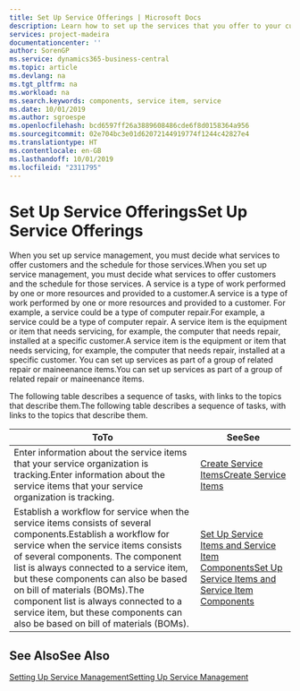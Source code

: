 ```yaml
---
title: Set Up Service Offerings | Microsoft Docs
description: Learn how to set up the services that you offer to your customers.
services: project-madeira
documentationcenter: ''
author: SorenGP
ms.service: dynamics365-business-central
ms.topic: article
ms.devlang: na
ms.tgt_pltfrm: na
ms.workload: na
ms.search.keywords: components, service item, service
ms.date: 10/01/2019
ms.author: sgroespe
ms.openlocfilehash: bcd6597ff26a3889608486cde6f8d0158364a956
ms.sourcegitcommit: 02e704bc3e01d62072144919774f1244c42827e4
ms.translationtype: HT
ms.contentlocale: en-GB
ms.lasthandoff: 10/01/2019
ms.locfileid: "2311795"
---
```

# <a name="set-up-service-offerings"></a><span data-ttu-id="721d1-103">Set Up Service Offerings</span><span class="sxs-lookup"><span data-stu-id="721d1-103">Set Up Service Offerings</span></span>
<span data-ttu-id="721d1-104">When you set up service management, you must decide what services to offer customers and the schedule for those services.</span><span class="sxs-lookup"><span data-stu-id="721d1-104">When you set up service management, you must decide what services to offer customers and the schedule for those services.</span></span> <span data-ttu-id="721d1-105">A service is a type of work performed by one or more resources and provided to a customer.</span><span class="sxs-lookup"><span data-stu-id="721d1-105">A service is a type of work performed by one or more resources and provided to a customer.</span></span> <span data-ttu-id="721d1-106">For example, a service could be a type of computer repair.</span><span class="sxs-lookup"><span data-stu-id="721d1-106">For example, a service could be a type of computer repair.</span></span> <span data-ttu-id="721d1-107">A service item is the equipment or item that needs servicing, for example, the computer that needs repair, installed at a specific customer.</span><span class="sxs-lookup"><span data-stu-id="721d1-107">A service item is the equipment or item that needs servicing, for example, the computer that needs repair, installed at a specific customer.</span></span> <span data-ttu-id="721d1-108">You can set up services as part of a group of related repair or maineenance items.</span><span class="sxs-lookup"><span data-stu-id="721d1-108">You can set up services as part of a group of related repair or maineenance items.</span></span>  
  
<span data-ttu-id="721d1-109">The following table describes a sequence of tasks, with links to the topics that describe them.</span><span class="sxs-lookup"><span data-stu-id="721d1-109">The following table describes a sequence of tasks, with links to the topics that describe them.</span></span>  
  
|<span data-ttu-id="721d1-110">**To**</span><span class="sxs-lookup"><span data-stu-id="721d1-110">**To**</span></span>|<span data-ttu-id="721d1-111">**See**</span><span class="sxs-lookup"><span data-stu-id="721d1-111">**See**</span></span>|  
|------------|-------------|  
|<span data-ttu-id="721d1-112">Enter information about the service items that your service organization is tracking.</span><span class="sxs-lookup"><span data-stu-id="721d1-112">Enter information about the service items that your service organization is tracking.</span></span>|[<span data-ttu-id="721d1-113">Create Service Items</span><span class="sxs-lookup"><span data-stu-id="721d1-113">Create Service Items</span></span>](service-how-to-create-service-items.md)|  
|<span data-ttu-id="721d1-114">Establish a workflow for service when the service items consists of several components.</span><span class="sxs-lookup"><span data-stu-id="721d1-114">Establish a workflow for service when the service items consists of several components.</span></span> <span data-ttu-id="721d1-115">The component list is always connected to a service item, but these components can also be based on bill of materials (BOMs).</span><span class="sxs-lookup"><span data-stu-id="721d1-115">The component list is always connected to a service item, but these components can also be based on bill of materials (BOMs).</span></span>|[<span data-ttu-id="721d1-116">Set Up Service Items and Service Item Components</span><span class="sxs-lookup"><span data-stu-id="721d1-116">Set Up Service Items and Service Item Components</span></span>](service-how-setup-service-items.md)|  
  
## <a name="see-also"></a><span data-ttu-id="721d1-117">See Also</span><span class="sxs-lookup"><span data-stu-id="721d1-117">See Also</span></span>  
[<span data-ttu-id="721d1-118">Setting Up Service Management</span><span class="sxs-lookup"><span data-stu-id="721d1-118">Setting Up Service Management</span></span>](service-setup-service.md)   